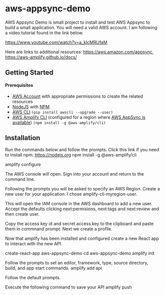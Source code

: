 # aws-appsync-demo

AWS Appsync Demo is small project to install and test AWS Appsync to build a small application. You will need a valid AWS account. I am following a video tutorial found in the link below. 

https://www.youtube.com/watch?v=a_klcMRUfaM

Here are links to additional resources: https://aws.amazon.com/appsync, https://aws-amplify.github.io/docs/

## Getting Started

#### Prerequisites

* [AWS Account](https://aws.amazon.com/mobile/details) with appropriate permissions to create the related resources
* [NodeJS](https://nodejs.org/en/download/) with [NPM](https://docs.npmjs.com/getting-started/installing-node)
* [AWS CLI](http://docs.aws.amazon.com/cli/latest/userguide/installing.html) `(pip install awscli --upgrade --user)`
* [AWS Amplify CLI](https://github.com/aws-amplify/amplify-cli) (configured for a region where [AWS AppSync is available](https://docs.aws.amazon.com/general/latest/gr/rande.html#appsync_region)) `(npm install -g @aws-amplify/cli)`

## Installation
Run the commands below and follow the prompts.
Click this link if you need to install npm: https://nodejs.org
npm install -g @aws-amplify/cli

amplify configure

The AWS console will open. Sign into your account and return to the command line. 

Following the prompts you will be asked to specify an AWS Region. Create a new user for your application. I chose amplify-cli-myregion-user.

This will open the IAM console in the AWS dashboard to add a new user. Accept the defaults clicking next:permisions, next:tags and next:review and then create user.

Copy the access key id and secret access key to the clipboard and paste them in commnand prompt. Next we create a profile.

Now that amplify has been installed and configured create a new React app to interact with the new API. 

create-react-app aws-appsync-demo
cd aws-appsync-demo
amplify init

Follow the prompts to set an editor, framework, type, source directory, build, and app start commands. 
amplify add api

Follow the default prompts. 

Execute the following command to save your API 
amplify push


